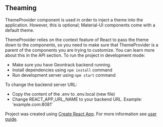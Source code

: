 ## Theaming
ThemeProvider component is used in order to inject a theme into the application. However, this is optional; Material-UI components come with a default theme.

ThemeProvider relies on the context feature of React to pass the theme down to the components, so you need to make sure that ThemeProvider is a parent of the components you are trying to customize. You can learn more about this in the API section.
To run the project in development mode:

- Make sure you have Geontrack backend running.
- Install dependencies using `npm install` command
- Run development server using `npm start` command

To change the backend server URL:

- Copy the content of the .env to .env.local (new file)
- Change REACT_APP_URL_NAME to your backend URL. Example: 'example.com:8081'

Project was created using [Create React App](https://github.com/facebook/create-react-app). For more information see [user guide](https://github.com/facebook/create-react-app/blob/master/packages/react-scripts/template/README.md).
